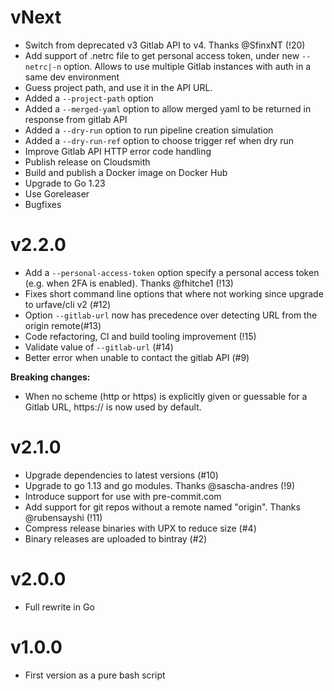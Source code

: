 # vNext

- Switch from deprecated v3 Gitlab API to v4. Thanks @SfinxNT (!20)
- Add support of .netrc file to get personal access token, under new `--netrc|-n` option. Allows to use multiple Gitlab instances with auth in a same dev environment
- Guess project path, and use it in the API URL.
- Added a `--project-path` option
- Added a `--merged-yaml` option to allow merged yaml to be returned in response from gitlab API
- Added a `--dry-run` option to run pipeline creation simulation
- Added a `--dry-run-ref` option to choose trigger ref when dry run
- Improve Gitlab API HTTP error code handling
- Publish release on Cloudsmith
- Build and publish a Docker image on Docker Hub
- Upgrade to Go 1.23
- Use Goreleaser
- Bugfixes

# v2.2.0

- Add a `--personal-access-token` option specify a personal access token (e.g. when 2FA is enabled). Thanks @fhitche1 (!13)
- Fixes short command line options that where not working since upgrade to urfave/cli v2 (#12)
- Option `--gitlab-url` now has precedence over detecting URL from the origin remote(#13)
- Code refactoring, CI and build tooling improvement (!15)
- Validate value of `--gitlab-url` (#14)
- Better error when unable to contact the gitlab API (#9)

**Breaking changes:**

- When no scheme (http or https) is explicitly given or guessable for a Gitlab URL, https:// is now used by default.

# v2.1.0

- Upgrade dependencies to latest versions (#10)
- Upgrade to go 1.13 and go modules. Thanks @sascha-andres (!9)
- Introduce support for use with pre-commit.com
- Add support for git repos without a remote named "origin". Thanks @rubensayshi (!11)
- Compress release binaries with UPX to reduce size (#4)
- Binary releases are uploaded to bintray (#2)

# v2.0.0

- Full rewrite in Go

# v1.0.0

- First version as a pure bash script

